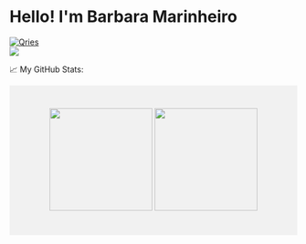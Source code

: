 # Hello! I'm Barbara Marinheiro

<div>
<a href="https://br.linkedin.com/in/barbara-m-7b6098126?trk=people-guest_people_search-card"><img alt="Qries" src="https://img.shields.io/badge/LinkedIn-0077B5?style=for-the-badge&logo=linkedin&logoColor=white"></a>
</div>
<img src="https://visitor-badge.glitch.me/badge?page_id=https://github.com/Minji0h/Minji0h/"/>

📈 My GitHub Stats:
<div style="background-color:rgba(0, 0, 0, 0.0470588); text-align:center; vertical-align: middle; padding:40px 0;">
<img height="180em" src="https://github-readme-stats.vercel.app/api?username=Minji0h&show_icons=true&hide_border=true&&count_private=true&include_all_commits=true&theme=tokyonight" />

<img height="180em" src="https://github-readme-stats.vercel.app/api/top-langs/?username=Minji0h&exclude_repo=github-readme-stats,Minji0h.github.io&theme=tokyonight&layout=compact" />
</div>

